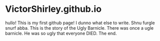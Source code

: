 # VictorShirley.github.io
hullo! This is my first github page! I dunno what else to write. Shnu furgle snurf abba.
This is the story of the Ugly Barnicle. There was once a ugle barnicle. He was so ugly that everyone DIED. The end.
